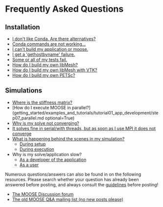 # Frequently Asked Questions

## Installation

- [I don't like Conda. Are there alternatives?](faq_conda_alternatives.md)
- [Conda commands are not working...](help/troubleshooting.md#condaissues)
- [I can't build my application or moose.](help/troubleshooting.md#buildissues)
- [I get a 'gethostbyname' failure.](help/troubleshooting.md#failingtests)
- [Some or all of my tests fail.](help/troubleshooting.md#failingtests)
- [How do I build my own libMesh?](faq/faq_build_libmesh.md)
- [How do I build my own libMesh with VTK?](faq/faq_build_libmesh-vtk.md)
- [How do I build my own PETSc?](faq/faq_build_petsc.md)

## Simulations

- [Where is the stiffness matrix?](help/faq/what_is_fem.md)
- [How do I execute MOOSE in parallel?](getting_started/examples_and_tutorials/tutorial01_app_development/step07_parallel.md optional=True)
- [Why is my solve not converging?](failed_solves.md)
- [It solves fine in serial/with threads, but as soon as I use MPI it does not converge](failed_solves.md#parallel)
- [What is happening behind the scenes in my simulation?](Debug/index.md)
  - [During setup](Debug/index.md#debug-setup)
  - [During execution](Debug/index.md#debug-order)
- Why is my solve/application slow?
  - [As a developer of the application](application_development/profiling.md)
  - [As a user](source/outputs/PerfGraphOutput.md)


Numerous questions/answers can also be found in on the following resources.
Please search whether your question has already been answered before posting,
and always consult the [guidelines](https://github.com/idaholab/moose/discussions#)
before posting!

- [The MOOSE Discussion forum](https://github.com/idaholab/moose/discussions)
- [The old MOOSE Q&A mailing list (no new posts please)](https://groups.google.com/forum/#!forum/moose-users)
